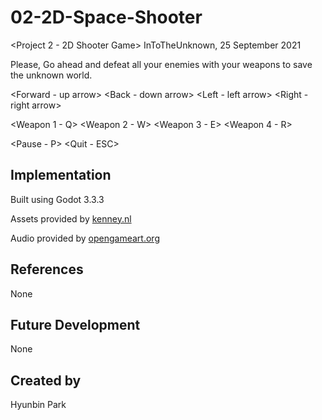 # 02-2D-Space-Shooter
<Project 2 - 2D Shooter Game> InToTheUnknown, 25 September 2021

Please, Go ahead and defeat all your enemies with your weapons to save the unknown world.

<Forward - up arrow>
<Back - down arrow>
<Left - left arrow>
<Right - right arrow>

<Weapon 1 - Q>
<Weapon 2 - W>
<Weapon 3 - E>
<Weapon 4 - R>

<Pause - P>
<Quit - ESC>


## Implementation
Built using Godot 3.3.3

Assets provided by [kenney.nl](https://kenney.nl/assets/space-shooter-redux)

Audio provided by [opengameart.org](https://opengameart.org/content/through-space)
## References
None

## Future Development
None

## Created by
Hyunbin Park
